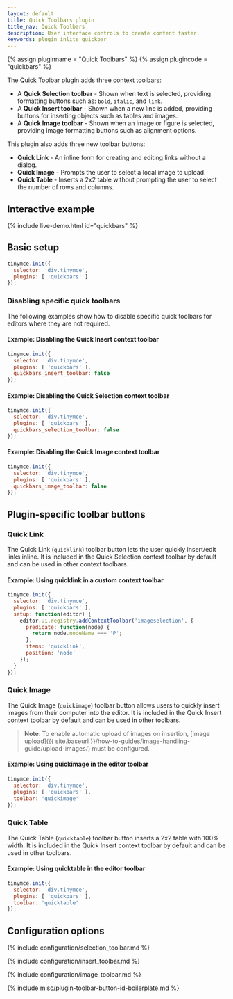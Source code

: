 ```yaml
---
layout: default
title: Quick Toolbars plugin
title_nav: Quick Toolbars
description: User interface controls to create content faster.
keywords: plugin inlite quickbar
---
```


{% assign pluginname = "Quick Toolbars" %}
{% assign plugincode = "quickbars" %}

The Quick Toolbar plugin adds three context toolbars:

* A **Quick Selection toolbar** - Shown when text is selected, providing formatting buttons such as: `bold`, `italic`, and `link`.
* A **Quick Insert toolbar** - Shown when a new line is added, providing buttons for inserting objects such as tables and images.
* A **Quick Image toolbar** - Shown when an image or figure is selected, providing image formatting buttons such as alignment options.

This plugin also adds three new toolbar buttons:

* **Quick Link** - An inline form for creating and editing links without a dialog.
* **Quick Image** - Prompts the user to select a local image to upload.
* **Quick Table** - Inserts a 2x2 table without prompting the user to select the number of rows and columns.

## Interactive example

{% include live-demo.html id="quickbars" %}

## Basic setup

```js
tinymce.init({
  selector: 'div.tinymce',
  plugins: [ 'quickbars' ]
});
```

### Disabling specific quick toolbars

The following examples show how to disable specific quick toolbars for editors where they are not required.

#### Example: Disabling the Quick Insert context toolbar

```js
tinymce.init({
  selector: 'div.tinymce',
  plugins: [ 'quickbars' ],
  quickbars_insert_toolbar: false
});
```

#### Example: Disabling the Quick Selection context toolbar

```js
tinymce.init({
  selector: 'div.tinymce',
  plugins: [ 'quickbars' ],
  quickbars_selection_toolbar: false
});
```

#### Example: Disabling the Quick Image context toolbar

```js
tinymce.init({
  selector: 'div.tinymce',
  plugins: [ 'quickbars' ],
  quickbars_image_toolbar: false
});
```

## Plugin-specific toolbar buttons

### Quick Link

The Quick Link (`quicklink`) toolbar button lets the user quickly insert/edit links inline. It is included in the Quick Selection context toolbar by default and can be used in other context toolbars.

#### Example: Using quicklink in a custom context toolbar

```js
tinymce.init({
  selector: 'div.tinymce',
  plugins: [ 'quickbars' ],
  setup: function(editor) {
    editor.ui.registry.addContextToolbar('imageselection', {
      predicate: function(node) {
        return node.nodeName === 'P';
      },
      items: 'quicklink',
      position: 'node'
    });
  }
});
```

### Quick Image

The Quick Image (`quickimage`) toolbar button allows users to quickly insert images from their computer into the editor. It is included in the Quick Insert context toolbar by default and can be used in other toolbars.

> **Note**: To enable automatic upload of images on insertion, [image upload]({{ site.baseurl }}/how-to-guides/image-handling-guide/upload-images/) must be configured.

#### Example: Using quickimage in the editor toolbar

```js
tinymce.init({
  selector: 'div.tinymce',
  plugins: [ 'quickbars' ],
  toolbar: 'quickimage'
});
```

### Quick Table

The Quick Table (`quicktable`) toolbar button inserts a 2x2 table with 100% width. It is included in the Quick Insert context toolbar by default and can be used in other toolbars.

#### Example: Using quicktable in the editor toolbar

```js
tinymce.init({
  selector: 'div.tinymce',
  plugins: [ 'quickbars' ],
  toolbar: 'quicktable'
});
```

## Configuration options

{% include configuration/selection_toolbar.md %}

{% include configuration/insert_toolbar.md %}

{% include configuration/image_toolbar.md %}

{% include misc/plugin-toolbar-button-id-boilerplate.md %}